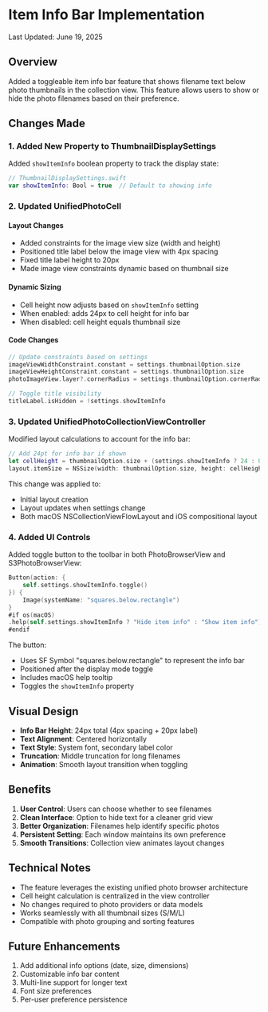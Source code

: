 # Item Info Bar Implementation

Last Updated: June 19, 2025

## Overview

Added a toggleable item info bar feature that shows filename text below photo thumbnails in the collection view. This feature allows users to show or hide the photo filenames based on their preference.

## Changes Made

### 1. Added New Property to ThumbnailDisplaySettings

Added `showItemInfo` boolean property to track the display state:

```swift
// ThumbnailDisplaySettings.swift
var showItemInfo: Bool = true  // Default to showing info
```

### 2. Updated UnifiedPhotoCell

#### Layout Changes
- Added constraints for the image view size (width and height)
- Positioned title label below the image view with 4px spacing
- Fixed title label height to 20px
- Made image view constraints dynamic based on thumbnail size

#### Dynamic Sizing
- Cell height now adjusts based on `showItemInfo` setting
- When enabled: adds 24px to cell height for info bar
- When disabled: cell height equals thumbnail size

#### Code Changes
```swift
// Update constraints based on settings
imageViewWidthConstraint.constant = settings.thumbnailOption.size
imageViewHeightConstraint.constant = settings.thumbnailOption.size
photoImageView.layer?.cornerRadius = settings.thumbnailOption.cornerRadius

// Toggle title visibility
titleLabel.isHidden = !settings.showItemInfo
```

### 3. Updated UnifiedPhotoCollectionViewController

Modified layout calculations to account for the info bar:

```swift
// Add 24pt for info bar if shown
let cellHeight = thumbnailOption.size + (settings.showItemInfo ? 24 : 0)
layout.itemSize = NSSize(width: thumbnailOption.size, height: cellHeight)
```

This change was applied to:
- Initial layout creation
- Layout updates when settings change
- Both macOS NSCollectionViewFlowLayout and iOS compositional layout

### 4. Added UI Controls

Added toggle button to the toolbar in both PhotoBrowserView and S3PhotoBrowserView:

```swift
Button(action: {
    self.settings.showItemInfo.toggle()
}) {
    Image(systemName: "squares.below.rectangle")
}
#if os(macOS)
.help(self.settings.showItemInfo ? "Hide item info" : "Show item info")
#endif
```

The button:
- Uses SF Symbol "squares.below.rectangle" to represent the info bar
- Positioned after the display mode toggle
- Includes macOS help tooltip
- Toggles the `showItemInfo` property

## Visual Design

- **Info Bar Height**: 24px total (4px spacing + 20px label)
- **Text Alignment**: Centered horizontally
- **Text Style**: System font, secondary label color
- **Truncation**: Middle truncation for long filenames
- **Animation**: Smooth layout transition when toggling

## Benefits

1. **User Control**: Users can choose whether to see filenames
2. **Clean Interface**: Option to hide text for a cleaner grid view
3. **Better Organization**: Filenames help identify specific photos
4. **Persistent Setting**: Each window maintains its own preference
5. **Smooth Transitions**: Collection view animates layout changes

## Technical Notes

- The feature leverages the existing unified photo browser architecture
- Cell height calculation is centralized in the view controller
- No changes required to photo providers or data models
- Works seamlessly with all thumbnail sizes (S/M/L)
- Compatible with photo grouping and sorting features

## Future Enhancements

1. Add additional info options (date, size, dimensions)
2. Customizable info bar content
3. Multi-line support for longer text
4. Font size preferences
5. Per-user preference persistence